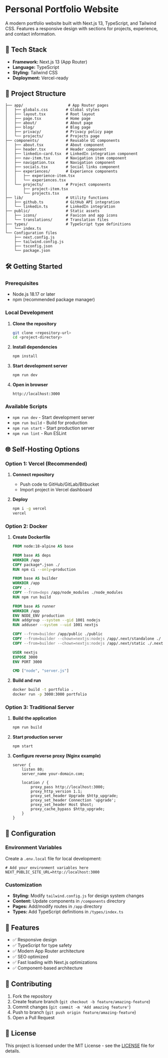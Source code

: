 # Personal Portfolio Website

A modern portfolio website built with Next.js 13, TypeScript, and Tailwind CSS. Features a responsive design with sections for projects, experience, and contact information.

## 🚀 Tech Stack

- **Framework:** Next.js 13 (App Router)
- **Language:** TypeScript
- **Styling:** Tailwind CSS
- **Deployment:** Vercel-ready

## 📁 Project Structure

```text
├── app/                    # App Router pages
│   ├── globals.css        # Global styles
│   ├── layout.tsx         # Root layout
│   ├── page.tsx           # Home page
│   ├── about/             # About page
│   ├── blog/              # Blog page
│   ├── privacy/           # Privacy policy page
│   └── projects/          # Projects page
├── components/            # Reusable UI components
│   ├── about.tsx          # About component
│   ├── header.tsx         # Header component
│   ├── linkedin-card.tsx  # LinkedIn integration component
│   ├── nav-item.tsx       # Navigation item component
│   ├── navigation.tsx     # Navigation component
│   ├── socials.tsx        # Social links component
│   ├── experiences/       # Experience components
│   │   ├── experience-item.tsx
│   │   └── experiences.tsx
│   └── projects/          # Project components
│       ├── project-item.tsx
│       └── projects.tsx
├── lib/                   # Utility functions
│   ├── github.ts          # GitHub API integration
│   └── linkedin.ts        # LinkedIn integration
├── public/                # Static assets
│   ├── icons/             # Favicon and app icons
│   └── translations/      # Translation files
├── types/                 # TypeScript type definitions
│   └── index.ts
└── Configuration files
    ├── next.config.js
    ├── tailwind.config.js
    ├── tsconfig.json
    └── package.json
```

## 🛠️ Getting Started

### Prerequisites

- Node.js 18.17 or later
- npm (recommended package manager)

### Local Development

1. **Clone the repository**

   ```bash
   git clone <repository-url>
   cd <project-directory>
   ```

2. **Install dependencies**

   ```bash
   npm install
   ```

3. **Start development server**

   ```bash
   npm run dev
   ```

4. **Open in browser**

   ```text
   http://localhost:3000
   ```

### Available Scripts

- `npm run dev` - Start development server
- `npm run build` - Build for production
- `npm run start` - Start production server
- `npm run lint` - Run ESLint

## 🌐 Self-Hosting Options

### Option 1: Vercel (Recommended)

1. **Connect repository**

   - Push code to GitHub/GitLab/Bitbucket
   - Import project in Vercel dashboard

2. **Deploy**

   ```bash
   npm i -g vercel
   vercel
   ```

### Option 2: Docker

1. **Create Dockerfile**

   ```dockerfile
   FROM node:18-alpine AS base

   FROM base AS deps
   WORKDIR /app
   COPY package*.json ./
   RUN npm ci --only=production

   FROM base AS builder
   WORKDIR /app
   COPY . .
   COPY --from=deps /app/node_modules ./node_modules
   RUN npm run build

   FROM base AS runner
   WORKDIR /app
   ENV NODE_ENV production
   RUN addgroup --system --gid 1001 nodejs
   RUN adduser --system --uid 1001 nextjs

   COPY --from=builder /app/public ./public
   COPY --from=builder --chown=nextjs:nodejs /app/.next/standalone ./
   COPY --from=builder --chown=nextjs:nodejs /app/.next/static ./.next/static

   USER nextjs
   EXPOSE 3000
   ENV PORT 3000

   CMD ["node", "server.js"]
   ```

2. **Build and run**

   ```bash
   docker build -t portfolio .
   docker run -p 3000:3000 portfolio
   ```

### Option 3: Traditional Server

1. **Build the application**

   ```bash
   npm run build
   ```

2. **Start production server**

   ```bash
   npm start
   ```

3. **Configure reverse proxy (Nginx example)**

   ```nginx
   server {
       listen 80;
       server_name your-domain.com;

       location / {
           proxy_pass http://localhost:3000;
           proxy_http_version 1.1;
           proxy_set_header Upgrade $http_upgrade;
           proxy_set_header Connection 'upgrade';
           proxy_set_header Host $host;
           proxy_cache_bypass $http_upgrade;
       }
   }
   ```

## 🔧 Configuration

### Environment Variables

Create a `.env.local` file for local development:

```env
# Add your environment variables here
NEXT_PUBLIC_SITE_URL=http://localhost:3000
```

### Customization

- **Styling:** Modify `tailwind.config.js` for design system changes
- **Content:** Update components in `/components` directory
- **Pages:** Add/modify routes in `/app` directory
- **Types:** Add TypeScript definitions in `/types/index.ts`

## 📱 Features

- ✅ Responsive design
- ✅ TypeScript for type safety
- ✅ Modern App Router architecture
- ✅ SEO optimized
- ✅ Fast loading with Next.js optimizations
- ✅ Component-based architecture

## 🤝 Contributing

1. Fork the repository
2. Create feature branch (`git checkout -b feature/amazing-feature`)
3. Commit changes (`git commit -m 'Add amazing feature'`)
4. Push to branch (`git push origin feature/amazing-feature`)
5. Open a Pull Request

## 📄 License

This project is licensed under the MIT License - see the [LICENSE](LICENSE) file for details.

